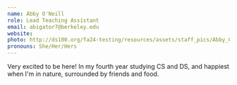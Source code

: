 ```yaml
---
name: Abby O'Neill
role: Lead Teaching Assistant
email: abigator7@berkeley.edu 
website: 
photo: http://ds100.org/fa24-testing/resources/assets/staff_pics/Abby_O_Neill.jpg
pronouns: She/Her/Hers
---
```

Very excited to be here! In my fourth year studying CS and DS, and happiest when I'm in nature, surrounded by friends and food.
